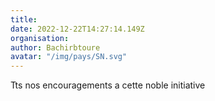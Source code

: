 ```yaml
---
title: 
date: 2022-12-22T14:27:14.149Z
organisation: 
author: Bachirbtoure
avatar: "/img/pays/SN.svg"
---
```


Tts nos encouragements a cette noble initiative 